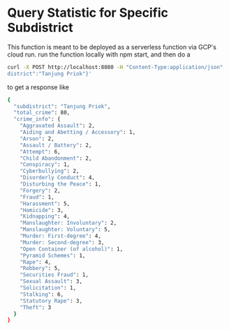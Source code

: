 # Query Statistic for Specific Subdistrict

This function is meant to be deployed as a serverless function via GCP's cloud run. run the function locally with npm start, and then do a

```bash
curl -X POST http://localhost:8080 -H "Content-Type:application/json"  -d '{"sub
district":"Tanjung Priok"}'
```

to get a response like

```bash
{
  "subdistrict": "Tanjung Priok",
  "total_crime": 80,
  "crime_info": {
    "Aggravated Assault": 2,
    "Aiding and Abetting / Accessory": 1,
    "Arson": 2,
    "Assault / Battery": 2,
    "Attempt": 6,
    "Child Abandonment": 2,
    "Conspiracy": 1,
    "Cyberbullying": 2,
    "Disorderly Conduct": 4,
    "Disturbing the Peace": 1,
    "Forgery": 2,
    "Fraud": 1,
    "Harassment": 5,
    "Homicide": 3,
    "Kidnapping": 4,
    "Manslaughter: Involuntary": 2,
    "Manslaughter: Voluntary": 5,
    "Murder: First-degree": 4,
    "Murder: Second-degree": 3,
    "Open Container (of alcohol)": 1,
    "Pyramid Schemes": 1,
    "Rape": 4,
    "Robbery": 5,
    "Securities Fraud": 1,
    "Sexual Assault": 3,
    "Solicitation": 1,
    "Stalking": 6,
    "Statutory Rape": 3,
    "Theft": 3
  }
}
```